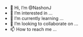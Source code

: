 - 👋 Hi, I’m @NashonJ
- 👀 I’m interested in ...
- 🌱 I’m currently learning ...
- 💞️ I’m looking to collaborate on ...
- 📫 How to reach me ...

<!---
NashonJ/NashonJ is a ✨ special ✨ repository because its `README.md` (this file) appears on your GitHub profile.
You can click the Preview link to take a look at your changes.
--->
